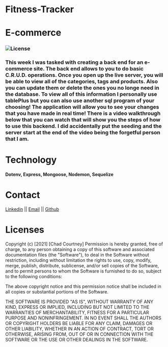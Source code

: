# Fitness-Tracker

# E-commerce

### ![License](https://img.shields.io/badge/License-MIT-brightgreen.svg)

### This week I was tasked with creating a back end for an e-commerce site. The back end allows to you to do basic C.R.U.D. operations. Once you open up the live server, you will be able to view all of the categories, tags and products. Also you can update them or delete the ones you no longe need in the database. To view all of this information I personally use tablePlus but you can also use another sql program of your choosing! The application will allow you to see your changes that you have made in real time! There is a video walkthrough below that you can watch that will show you the steps of how to use this backend. I did accidentally put the seeding and the server start at the end of the video being the forgetful person that I am.

# Technology
#### Dotenv, Express, Mongoose, Nodemon, Sequelize

# Contact
[Linkedin](https://www.linkedin.com/in/chad-courtney-7951721ba/) ||
[Email](chadcourtney567@gmail.com) ||
[Github](https://github.com/chadcourtney9)

# Licenses 

Copyright (c) [2021] [Chad Courtney]
Permission is hereby granted, free of charge, to any person obtaining a copy of this software and associated documentation files (the "Software"), to deal in the Software without restriction, including without limitation the rights to use, copy, modify, merge, publish, distribute, sublicense, and/or sell copies of the Software, and to permit persons to whom the Software is furnished to do so, subject to the following conditions:

The above copyright notice and this permission notice shall be included in all copies or substantial portions of the Software.

THE SOFTWARE IS PROVIDED "AS IS", WITHOUT WARRANTY OF ANY KIND, EXPRESS OR IMPLIED, INCLUDING BUT NOT LIMITED TO THE WARRANTIES OF MERCHANTABILITY, FITNESS FOR A PARTICULAR PURPOSE AND NONINFRINGEMENT. IN NO EVENT SHALL THE AUTHORS OR COPYRIGHT HOLDERS BE LIABLE FOR ANY CLAIM, DAMAGES OR OTHER LIABILITY, WHETHER IN AN ACTION OF CONTRACT, TORT OR OTHERWISE, ARISING FROM, OUT OF OR IN CONNECTION WITH THE SOFTWARE OR THE USE OR OTHER DEALINGS IN THE SOFTWARE.
